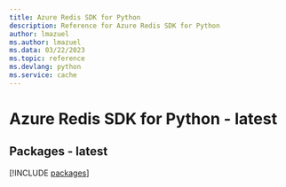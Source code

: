 ```yaml
---
title: Azure Redis SDK for Python
description: Reference for Azure Redis SDK for Python
author: lmazuel
ms.author: lmazuel
ms.data: 03/22/2023
ms.topic: reference
ms.devlang: python
ms.service: cache
---
```

# Azure Redis SDK for Python - latest
## Packages - latest
[!INCLUDE [packages](redis-index.md)]